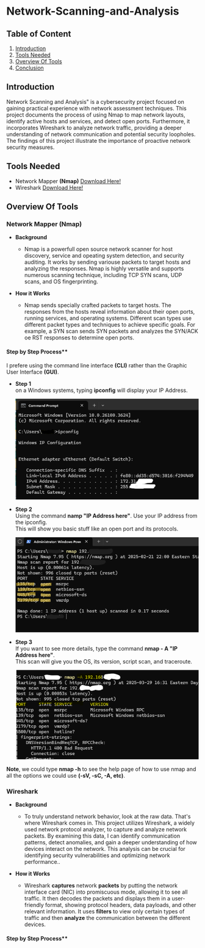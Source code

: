 # Network-Scanning-and-Analysis

## Table of Content
1. [Introduction](#introduction)
2. [Tools Needed](#tools-needed)
3. [Overview Of Tools](#overview-of-tools)
4. [Conclusion](#conclusion)



## Introduction

Network Scanning and Analysis" is a cybersecurity project focused on gaining practical experience with network assessment techniques. 
This project documents the process of using Nmap to map network layouts, identify active hosts and services, and detect open ports. 
Furthermore, it incorporates Wireshark to analyze network traffic, providing a deeper understanding of network communication and potential security loopholes. 
The findings of this project illustrate the importance of proactive network security measures.



## Tools Needed

- Network Mapper **(Nmap)**
  [Download Here!](https://nmap.org/download.html)
- Wireshark
  [Download Here!](https://www.wireshark.org/download.html)



## Overview Of Tools

### Network Mapper (Nmap)
- **Background**
    - Nmap is a powerfull open source network scanner for host discovery, service and opeating system detection, and security auditing. It works by sending
      variouse packets to target hosts and analyzing the responses. Nmap is highly versatile and supports numerous scanning technique, including
      TCP SYN scans, UDP scans, and OS fingerprinting.

- **How it Works**
    - Nmap sends specially crafted packets to target hosts. The responses from the hosts reveal information about their open ports, running services, and operating systems.
      Different scan types use different packet types and techniques to achieve specific goals. For example, a SYN scan sends SYN packets and analyzes the SYN/ACK oe RST
      responses to determine open ports.

#### Step by Step Process**
I prefere using the command line interface **(CLI)** rather than the Graphic User Interface **(GUI)**.
- **Step 1**<br />
   on a Windows systems, typing **ipconfig** will display your IP Address.<br />
   
   ![ipconfig](1.png)

- **Step 2**<br />
Using the command **namp "IP Address here"**. Use your IP address from the ipconfig.<br />
This will show you basic stuff like an open port and its protocols.<br />

   ![nmap](image22.png)

- **Step 3**<br />
If you want to see more details, type the command **nmap - A "IP Address here"**.<br />
This scan will give you the OS, its version, script scan, and traceroute.<br />

   ![nmap](nmap-A.png)<br />
   
**Note**, we could type **nmap -h** to see the help page of how to use nmap and all the options we could use **(-sV, -sC, -A, etc)**. 



### Wireshark
- **Background**
    - To truly understand network behavior, look at the raw data. That's where Wireshark comes in. This project utilizes Wireshark, a widely used network protocol analyzer, to capture and analyze network packets.
      By examining this data, I can identify communication patterns, detect anomalies, and gain a deeper understanding of how devices interact on the network.
      This analysis can be crucial for identifying security vulnerabilities and optimizing network performance..

- **How it Works**<br />
    - Wireshark **captures** network **packets** by putting the network interface card (NIC) into promiscuous mode, allowing it to see all traffic.
      It then decodes the packets and displays them in a user-friendly format, showing protocol headers, data payloads, and other
      relevant information. It uses **filters** to view only certain types of traffic and then **analyze** the communication between the different devices.

#### Step by Step Process**
